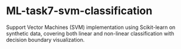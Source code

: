 # ML-task7-svm-classification
Support Vector Machines (SVM) implementation using Scikit-learn on synthetic data, covering both linear and non-linear classification with decision boundary visualization.

